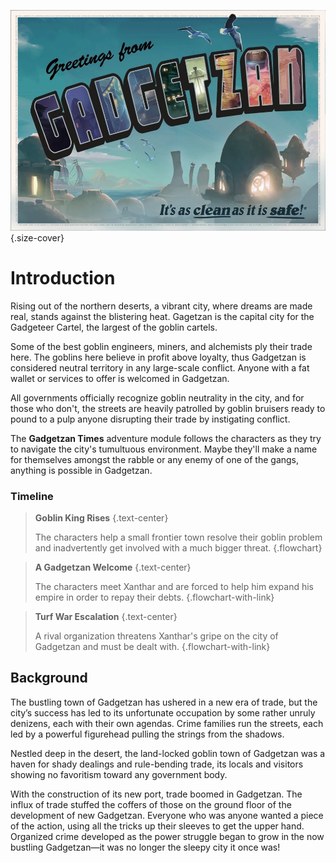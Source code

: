 ![Greetings from Gadgetzan](cover.jpg){.size-cover}

# Introduction
Rising out of the northern deserts, a vibrant city, where dreams are made real, stands against the blistering heat. Gagetzan is the capital city for the Gadgeteer Cartel, the largest of the goblin cartels.

Some of the best goblin engineers, miners, and alchemists ply their trade here. The goblins here believe in profit above loyalty, thus Gadgetzan is considered neutral territory in any large-scale conflict. Anyone with a fat wallet or services to offer is welcomed in Gadgetzan.

All governments officially recognize goblin neutrality in the city, and for those who don't, the streets are heavily patrolled by goblin bruisers ready to pound to a pulp anyone disrupting their trade by instigating conflict.

The **Gadgetzan Times** adventure module follows the characters as they try to navigate the city's tumultuous environment. Maybe they'll make a name for themselves amongst the rabble or any enemy of one of the gangs, anything is possible in Gadgetzan.

### Timeline
>**Goblin King Rises**
{.text-center}
>
>The characters help a small frontier town resolve their goblin problem and inadvertently get involved with a much bigger threat.
{.flowchart}

>**A Gadgetzan Welcome**
{.text-center}
>
>The characters meet Xanthar and are forced to help him expand his empire in order to repay their debts.
{.flowchart-with-link}

>**Turf War Escalation**
{.text-center}
>
>A rival organization threatens Xanthar's gripe on the city of Gadgetzan and must be dealt with.
{.flowchart-with-link}

## Background
The bustling town of Gadgetzan has ushered in a new era of trade, but the city’s success has led to its unfortunate occupation by some rather unruly denizens, each with their own agendas. Crime families run the streets, each led by a powerful figurehead pulling the strings from the shadows.

Nestled deep in the desert, the land-locked goblin town of Gadgetzan was a haven for shady dealings and rule-bending trade, its locals and visitors showing no favoritism toward any government body.

With the construction of its new port, trade boomed in Gadgetzan. The influx of trade stuffed the coffers of those on the ground floor of the development of new Gadgetzan. Everyone who was anyone wanted a piece of the action, using all the tricks up their sleeves to get the upper hand. Organized crime developed as the power struggle began to grow in the now bustling Gadgetzan—it was no longer the sleepy city it once was!
